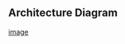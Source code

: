 ## Architecture Diagram
[image](https://github.com/xleshing/K8S/blob/main/CNN_MNIST/architecture.png)
